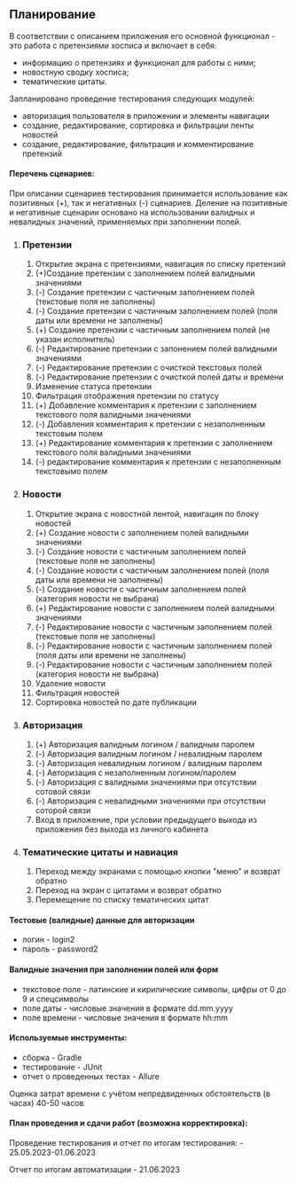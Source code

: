 ## Планирование

В соответствии с описанием приложения его основной функционал - это работа с претензиями хосписа и включает в себя:
- информацию о претензиях и функционал для работы с ними;
- новостную сводку хосписа;
- тематические цитаты.

Запланировано проведение тестирования следующих модулей:
- авторизация пользователя в приложении и элементы навигации
- создание, редактирование, сортировка и фильтрации ленты новостей
- создание, редактирование, фильтрация и комментирование претензий

#### Перечень сценариев:

При описании сценариев тестирования принимается использование как позитивных (+), так и негативных (-) сценариев.
Деление на позитивные и негативные сценарии основано на использовании валидных и невалидных значений, применяемых при заполнении полей.

1. ### Претензии

    1. Открытие экрана с претензиями, навигация по списку претензий
    2. (+)Создание претензии с заполнением полей валидными значениями
    3. (-) Создание претензии с частичным заполнением полей (текстовые поля не заполнены)
    4. (-) Создание претензии с частичным заполнением полей (поля даты или времени не заполнены)
    5. (+) Создание претензии с частичным заполнением полей (не указан исполнитель)
    6. (-) Редактирование претензии с запонением полей валидными значениями
    7. (-) Редактирование претензии с очисткой текстовых полей
    8. (-) Редактирование претензии с очисткой полей даты и времени
    9. Изменение статуса претензии
    10. Фильтрация отображения претензии по статусу
    11. (+) Добавление комментария к претензии с заполнением текстового поля валидными значениями
    12. (-) Добавления комментария к претензии с незаполненным текстовым полем
    13. (+) Редактирование комментария к претензии с заполнением текстового поля валидными значениями
    14. (-) редактирование комментария к претензии с незаполненным текстовымо полем

2. ### Новости

    1. Открытие экрана с новостной лентой, навигация по блоку новостей
    2. (+) Создание новости с заполнением полей валидными значениями
    3. (-) Создание новости с частичным заполнением полей (текстовые поля не заполнены)
    4. (-) Создание новости с частичным заполнением полей (поля даты или времени не заполнены)
    5. (-) Создание новости с частичным заполнением полей (категория новости не выбрана)
    6. (+) Редактирование новости с заполнением полей валидными значениями
    7. (-) Редактирование новости с частичным заполнением полей (текстовые поля не заполнены)
    8. (-) Редактирование новости с частичным заполнением полей (поля даты или времени не заполнены)
    9. (-) Редактирование новости с частичным заполнением полей (категория новости не выбрана)
    10. Удаление новости
    11. Фильтрация новостей
    12. Сортировка новостей по дате публикации

3. ### Авторизация

    1. (+) Авторизация валидным логином / валидным паролем
    2. (-) Авторизация валидным логином / невалидным паролем
    3. (-) Авторизация невалидным логином / валидным паролем
    4. (-) Авторизация с незаполненным логином/паролем
    5. (-) Авторизация с валидными значениями при отсутствии сотовой связи
    6. (-) Авторизация с невалидными значениями при отсутствии соторой связи
    7. Вход в приложение, при условии предыдущего выхода из приложения без выхода из личного кабинета

4. ### Тематические цитаты и навиация

    1. Переход между экранами с помощью кнопки "меню" и возврат обратно
    2. Переход на экран с цитатами и возврат обратно
    3. Перемещение по списку тематических цитат


#### Тестовые (валидные) данные для авторизации
- логин - login2
- пароль - password2

#### Валидные значения при заполнении полей или форм
- текстовое поле - латинские и кирилические символы, цифры от 0 до 9 и спецсимволы
- поле даты - числовые значения в формате dd.mm.yyyy
- поле времени - числовые значения в формате hh:mm

#### Используемые инструменты:

- сборка - Gradle
- тестирование - JUnit
- отчет о проведенных тестах - Allure


Оценка затрат времени с учётом непредвиденных обстоятельств (в часах)
40-50 часов

#### План проведения и сдачи работ (возможна корректировка):

Проведение тестирования и отчет по итогам тестирования: - 25.05.2023-01.06.2023

Отчет по итогам автоматизации - 21.06.2023 